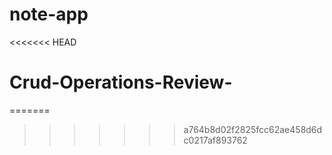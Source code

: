 # note-app 
<<<<<<< HEAD
# Crud-Operations-Review-
=======
>>>>>>> a764b8d02f2825fcc62ae458d6dc0217af893762
